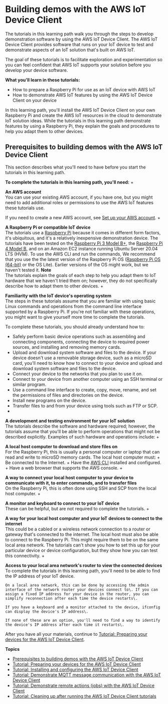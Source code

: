 # Building demos with the AWS IoT Device Client<a name="iot-tutorials-dc-intro"></a>

The tutorials in this learning path walk you through the steps to develop demonstration software by using the AWS IoT Device Client\. The AWS IoT Device Client provides software that runs on your IoT device to test and demonstrate aspects of an IoT solution that's built on AWS IoT\.

The goal of these tutorials is to facilitate exploration and experimentation so you can feel confident that AWS IoT supports your solution before you develop your device software\.

**What you'll learn in these tutorials:**
+ How to prepare a Raspberry Pi for use as an IoT device with AWS IoT
+ How to demonstrate AWS IoT features by using the AWS IoT Device Client on your device

In this learning path, you'll install the AWS IoT Device Client on your own Raspberry Pi and create the AWS IoT resources in the cloud to demonstrate IoT solution ideas\. While the tutorials in this learning path demonstrate features by using a Raspberry Pi, they explain the goals and procedures to help you adapt them to other devices\.

## Prerequisites to building demos with the AWS IoT Device Client<a name="iot-dc-tutorial-overview"></a>

This section describes what you'll need to have before you start the tutorials in this learning path\.

**To complete the tutorials in this learning path, you'll need:**
+ 

**An AWS account**  
You can use your existing AWS account, if you have one, but you might need to add additional roles or permissions to use the AWS IoT features these tutorials use\.

  If you need to create a new AWS account, see [Set up your AWS account](setting-up.md)\.
+ 

**A Raspberry Pi or compatible IoT device**  
The tutorials use a [Raspberry Pi](https://www.raspberrypi.org/) because it comes in different form factors, it's ubiquitous, and it's a relatively inexpensive demonstration device\. The tutorials have been tested on the [Raspberry Pi 3 Model B\+](https://www.raspberrypi.com/products/raspberry-pi-3-model-b-plus/), the [Raspberry Pi 4 Model B](https://www.raspberrypi.com/products/raspberry-pi-4-model-b/), and on an Amazon EC2 instance running Ubuntu Server 20\.04 LTS \(HVM\)\. To use the AWS CLI and run the commands, We recommend that you use the the latest version of the Raspberry Pi OS \([Raspberry Pi OS \(64\-bit\)](https://www.raspberrypi.org/downloads/raspberry-pi-os/) or the OS Lite\)\. Earlier versions of the OS might work, but we haven't tested it\.
**Note**  
The tutorials explain the goals of each step to help you adapt them to IoT hardware that we haven't tried them on; however, they do not specifically describe how to adapt them to other devices\.
+ 

**Familiarity with the IoT device's operating system**  
The steps in these tutorials assume that you are familiar with using basic Linux commands and operations from the command line interface supported by a Raspberry Pi\. If you're not familiar with these operations, you might want to give yourself more time to complete the tutorials\.

  To complete these tutorials, you should already understand how to:
  + Safely perform basic device operations such as assembling and connecting components, connecting the device to required power sources, and installing and removing memory cards\.
  + Upload and download system software and files to the device\. If your device doesn't use a removable storage device, such as a microSD card, you'll need to know how to connect to your device and upload and download system software and files to the device\.
  + Connect your device to the networks that you plan to use it on\.
  + Connect to your device from another computer using an SSH terminal or similar program\.
  + Use a command line interface to create, copy, move, rename, and set the permissions of files and directories on the device\.
  + Install new programs on the device\.
  + Transfer files to and from your device using tools such as FTP or SCP\.
+ 

**A development and testing environment for your IoT solution**  
The tutorials describe the software and hardware required; however, the tutorials assume that you'll be able to perform operations that might not be described explicitly\. Examples of such hardware and operations include:
  + 

**A local host computer to download and store files on**  
For the Raspberry Pi, this is usually a personal computer or laptop that can read and write to microSD memory cards\. The local host computer must:
    + Be connected to the Internet\.
    + Have the [AWS CLI](http://aws.amazon.com/cli/) installed and configured\.
    + Have a web browser that supports the AWS console\.
  + 

**A way to connect your local host computer to your device to communicate with it, to enter commands, and to transfer files**  
On the Raspberry Pi, this is often done using SSH and SCP from the local host computer\.
  + 

**A monitor and keyboard to connect to your IoT device**  
These can be helpful, but are not required to complete the tutorials\.
  + 

**A way for your local host computer and your IoT devices to connect to the internet**  
This could be a cabled or a wireless network connection to a router or gateway that's connected to the internet\. The local host must also be able to connect to the Raspberry Pi\. This might require them to be on the same local area network\. The tutorials can't show you how to set this up for your particular device or device configuration, but they show how you can test this connectivity\.
  + 

**Access to your local area network's router to view the connected devices**  
To complete the tutorials in this learning path, you'll need to be able to find the IP address of your IoT device\.

    On a local area network, this can be done by accessing the admin interface of the network router your devices connect to\. If you can assign a fixed IP address for your device in the router, you can simplify reconnection after each time the device restarts\.

    If you have a keyboard and a monitor attached to the device, ifconfig can display the device's IP address\.

    If none of these are an option, you'll need to find a way to identify the device's IP address after each time it restarts\. 

After you have all your materials, continue to [Tutorial: Preparing your devices for the AWS IoT Device Client](iot-dc-prepare-device.md)\. 

**Topics**
+ [Prerequisites to building demos with the AWS IoT Device Client](#iot-dc-tutorial-overview)
+ [Tutorial: Preparing your devices for the AWS IoT Device Client](iot-dc-prepare-device.md)
+ [Tutorial: Installing and configuring the AWS IoT Device Client](iot-dc-install-dc.md)
+ [Tutorial: Demonstrate MQTT message communication with the AWS IoT Device Client](iot-dc-testconn.md)
+ [Tutorial: Demonstrate remote actions \(jobs\) with the AWS IoT Device Client](iot-dc-runjobs.md)
+ [Tutorial: Cleaning up after running the AWS IoT Device Client tutorials](iot-dc-cleanup.md)